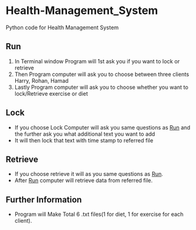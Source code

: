 # Health-Management_System
Python code for Health Management System
## Run
  1. In Terminal window Program will 1st ask you if you want to lock or retrieve
  2. Then Program computer will ask you to choose between three clients Harry, Rohan, Hamad
  3. Lastly Program computer will ask you to choose whether you want to lock/Retrieve exercise or diet
## Lock
  - If you choose Lock Computer will ask you same questions as [Run](https://github.com/ahmadabdullah407/Health-Management_System/edit/main/README.md#Run) and the further ask you what additional text you want to add 
  - It will then lock that text with time stamp to referred file
## Retrieve
  - If you choose retrieve it will as you same questions as [Run](https://github.com/ahmadabdullah407/Health-Management_System/edit/main/README.md#Run).
  - After [Run](https://github.com/ahmadabdullah407/Health-Management_System/edit/main/README.md#Run) computer will retrieve data from referred file.
## Further Information
  - Program will Make Total 6 .txt files(1 for diet, 1 for exercise for each client).
